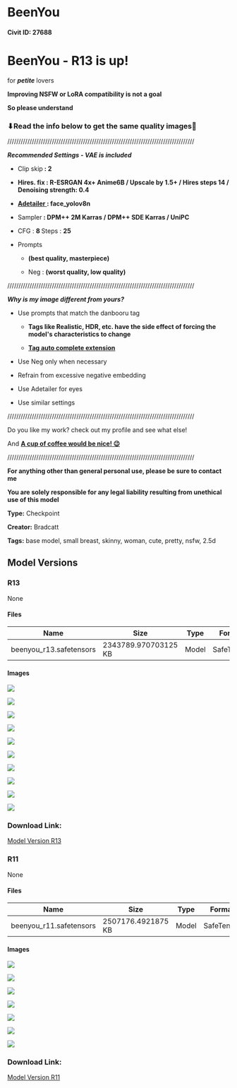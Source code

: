 # BeenYou

#### Civit ID: 27688

<h1 id="beenyou-r12-is-up">BeenYou - R13 is up!</h1><p>for <strong><em>petite</em></strong> lovers</p><p><strong>Improving NSFW or LoRA compatibility is not a goal</strong></p><p><strong>So please understand</strong></p><h3 id="read-the-info-below-to-get-the-same-quality-images">⬇Read the info below to get the same quality images🙏</h3><p>////////////////////////////////////////////////////////////////////////////////////</p><p><strong><em>Recommended Settings - VAE is included</em></strong></p><ul><li><p>Clip skip<strong> : 2</strong></p></li><li><p><strong>Hires. fix : R-ESRGAN 4x+ Anime6B / Upscale by 1.5+ / Hires steps 14 / Denoising strength: 0.4</strong></p></li><li><p><a target="_blank" rel="ugc" href="https://github.com/Bing-su/adetailer"><strong>Adetailer </strong></a><strong>: face_yolov8n</strong></p></li><li><p>Sampler<strong> : DPM++ 2M Karras / DPM++ SDE Karras / UniPC</strong></p></li><li><p>CFG : <strong>8 </strong>Steps : <strong>25</strong></p></li><li><p>Prompts</p><ul><li><p><strong>(best quality, masterpiece)</strong></p></li><li><p>Neg : <strong>(worst quality, low quality)</strong></p></li></ul></li></ul><p>////////////////////////////////////////////////////////////////////////////////////</p><p><strong><em>Why is my image different from yours?</em></strong></p><ul><li><p>Use prompts that match the danbooru tag</p><ul><li><p><strong>Tags like Realistic, HDR, etc. have the side effect of forcing the model's characteristics to change</strong></p></li><li><p><a target="_blank" rel="ugc" href="https://github.com/DominikDoom/a1111-sd-webui-tagcomplete"><strong>Tag auto complete extension</strong></a></p></li></ul></li></ul><ul><li><p>Use Neg only when necessary</p></li><li><p>Refrain from excessive negative embedding</p></li><li><p>Use Adetailer for eyes</p></li><li><p>Use similar settings</p></li></ul><p>////////////////////////////////////////////////////////////////////////////////////</p><p>Do you like my work? check out my profile and see what else!</p><p>And <a target="_blank" rel="ugc" href="https://ko-fi.com/bradcatt"><strong>A cup of coffee would be nice! 😉</strong></a></p><p>////////////////////////////////////////////////////////////////////////////////////</p><p><strong>For anything other than general personal use, please be sure to contact me</strong></p><p><strong>You are solely responsible for any legal liability resulting from unethical use of this model</strong></p><p></p>

**Type:** Checkpoint

**Creator:** Bradcatt

**Tags:** base model, small breast, skinny, woman, cute, pretty, nsfw, 2.5d

## Model Versions

### R13

None

#### Files

| Name | Size | Type | Format | Download Url | AutoV1 | AutoV2 | SHA256 | CRC32 | BLAKE3 |
| --- | --- | --- | --- | --- | --- | --- | --- | --- | --- |
| beenyou_r13.safetensors | 2343789.970703125 KB | Model | SafeTensor | https://civitai.com/api/download/models/85614 | 49C863FA | BE55E0224F | BE55E0224F6111AD853D0CCBC36CD6494545C06E8EC763D764DEE4B429E19A5B | 7BC9D5CF | 68468A5A7820C6BFC005116E96FB526839A92EF5D68716D93360576B342B8C12 |

#### Images

<p><img src="https://image.civitai.com/xG1nkqKTMzGDvpLrqFT7WA/0e30b42d-dec8-4df2-aff2-73e66bd43823/width=450/971498.jpeg" /></p>

<p><img src="https://image.civitai.com/xG1nkqKTMzGDvpLrqFT7WA/34d8e064-c588-4a10-913a-2b1eca22a737/width=450/970300.jpeg" /></p>

<p><img src="https://image.civitai.com/xG1nkqKTMzGDvpLrqFT7WA/ff121747-0736-40ef-bb26-7f0045e746d2/width=450/970297.jpeg" /></p>

<p><img src="https://image.civitai.com/xG1nkqKTMzGDvpLrqFT7WA/48e29f33-d94a-472b-9ae6-bd386f75bbbd/width=450/970298.jpeg" /></p>

<p><img src="https://image.civitai.com/xG1nkqKTMzGDvpLrqFT7WA/b9804005-dbe3-4229-8277-56c696663fb2/width=450/970305.jpeg" /></p>

<p><img src="https://image.civitai.com/xG1nkqKTMzGDvpLrqFT7WA/220f87c1-e7b0-44c1-8d2c-a6e7fa2906bc/width=450/970301.jpeg" /></p>

<p><img src="https://image.civitai.com/xG1nkqKTMzGDvpLrqFT7WA/63e23916-4c9d-4e9e-be41-42d62c60f3c7/width=450/970302.jpeg" /></p>

<p><img src="https://image.civitai.com/xG1nkqKTMzGDvpLrqFT7WA/5986a800-59d5-45ca-927d-dd3f13c58737/width=450/970304.jpeg" /></p>

<p><img src="https://image.civitai.com/xG1nkqKTMzGDvpLrqFT7WA/0afccc4f-6bcd-4e4b-a817-3469a107293e/width=450/970303.jpeg" /></p>

<p><img src="https://image.civitai.com/xG1nkqKTMzGDvpLrqFT7WA/bc5b8bce-70af-4f7f-b22b-d9c796429335/width=450/970306.jpeg" /></p>

### Download Link:

[Model Version R13](https://civitai.com/api/download/models/85614)

### R11

None

#### Files

| Name | Size | Type | Format | Download Url | AutoV1 | AutoV2 | SHA256 | CRC32 | BLAKE3 |
| --- | --- | --- | --- | --- | --- | --- | --- | --- | --- |
| beenyou_r11.safetensors | 2507176.4921875 KB | Model | SafeTensor | https://civitai.com/api/download/models/64889 | 4FD73319 | F989F5BF15 | F989F5BF151A000CB2D0DDC3B685CC71A50342C2CD1FCBBBB9A9BA433EEBA3C2 | D24BEEEB | CFB888CD03E2629AD41F27CB9ADAE1F13D5A23B567FF7193FFD44EE0EED77237 |

#### Images

<p><img src="https://image.civitai.com/xG1nkqKTMzGDvpLrqFT7WA/7d6762fc-247e-49d5-acc4-68f5483f10cb/width=450/717811.jpeg" /></p>

<p><img src="https://image.civitai.com/xG1nkqKTMzGDvpLrqFT7WA/2b580663-ebcb-456b-9840-c3e3c2959ec3/width=450/717808.jpeg" /></p>

<p><img src="https://image.civitai.com/xG1nkqKTMzGDvpLrqFT7WA/404aac16-1cac-4e2e-87c3-a1ca60d34eb6/width=450/717819.jpeg" /></p>

<p><img src="https://image.civitai.com/xG1nkqKTMzGDvpLrqFT7WA/1239a22b-38cd-4fa0-a3ac-ff04504e8663/width=450/717821.jpeg" /></p>

<p><img src="https://image.civitai.com/xG1nkqKTMzGDvpLrqFT7WA/ad218a26-fbb0-4d7b-bcb0-6c0ce030333f/width=450/717826.jpeg" /></p>

<p><img src="https://image.civitai.com/xG1nkqKTMzGDvpLrqFT7WA/54af33e7-8333-4cc8-b194-01ac2820ee90/width=450/717824.jpeg" /></p>

<p><img src="https://image.civitai.com/xG1nkqKTMzGDvpLrqFT7WA/5b2698fe-f024-48a0-9205-649b06217ae9/width=450/717827.jpeg" /></p>

### Download Link:

[Model Version R11](https://civitai.com/api/download/models/64889)

